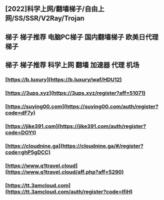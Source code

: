 ## [2022]科学上网/翻墙梯子/自由上网/SS/SSR/V2Ray/Trojan  
## 梯子 梯子推荐 电脑PC梯子 国内翻墙梯子 欧美日代理梯子  
## 梯子 梯子推荐 科学上网 翻墙 加速器 代理 机场  

### [https://b.luxury](https://b.luxury/waf/HDU12)  
### [https://3ups.xyz](https://3ups.xyz/register?aff=51071)  
### [https://suying00.com](https://suying00.com/auth/register?code=dF7y)  
### [https://jike391.com](https://jike391.com/auth/register?code=DOYt)  
### [https://cloudnine.ga](https://cloudnine.ga/#/register?code=ghP5gDCC)  
### [https://www.q1travel.cloud](https://www.q1travel.cloud/aff.php?aff=5290)
### [https://tt.3amcloud.com](https://tt.3amcloud.com/auth/register?code=lfiH)
